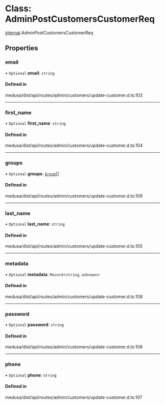 # Class: AdminPostCustomersCustomerReq

[internal](../modules/internal-6.md).AdminPostCustomersCustomerReq

## Properties

### email

• `Optional` **email**: `string`

#### Defined in

medusa/dist/api/routes/admin/customers/update-customer.d.ts:103

___

### first\_name

• `Optional` **first\_name**: `string`

#### Defined in

medusa/dist/api/routes/admin/customers/update-customer.d.ts:104

___

### groups

• `Optional` **groups**: [`Group`](internal-6.Group.md)[]

#### Defined in

medusa/dist/api/routes/admin/customers/update-customer.d.ts:109

___

### last\_name

• `Optional` **last\_name**: `string`

#### Defined in

medusa/dist/api/routes/admin/customers/update-customer.d.ts:105

___

### metadata

• `Optional` **metadata**: `Record`<`string`, `unknown`\>

#### Defined in

medusa/dist/api/routes/admin/customers/update-customer.d.ts:108

___

### password

• `Optional` **password**: `string`

#### Defined in

medusa/dist/api/routes/admin/customers/update-customer.d.ts:106

___

### phone

• `Optional` **phone**: `string`

#### Defined in

medusa/dist/api/routes/admin/customers/update-customer.d.ts:107
